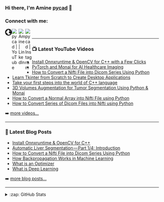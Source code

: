 ### Hi there, I'm Amine [pycad][website] 👋


### Connect with me:

[<img align="left" alt="codeSTACKr.com" width="22px" src="https://raw.githubusercontent.com/iconic/open-iconic/master/svg/globe.svg" />][website]
[<img align="left" alt="pycad | YouTube" width="22px" src="https://cdn.jsdelivr.net/npm/simple-icons@v3/icons/youtube.svg" />][youtube]
[<img align="left" alt="Amine | LinkedIn" width="22px" src="https://cdn.jsdelivr.net/npm/simple-icons@v3/icons/linkedin.svg" />][linkedin]
[<img align="left" alt="pycad | Instagram" width="22px" src="https://cdn.jsdelivr.net/npm/simple-icons@v3/icons/instagram.svg" />][instagram]

<br />

---

### 📺 Latest YouTube Videos

<!-- YOUTUBE:START -->
- [Install Onnxruntime & OpenCV for C++ with a Few Clicks](https://youtu.be/jpzrq9crbBo)
- [PyTorch and Monai for AI Healthcare Imaging](https://youtu.be/AU4KlXKKnac)
- [How to Convert a Nifti File into Dicom Series Using Python](https://youtu.be/xJ27jQVnh1M)
- [Learn Tkinter from Scratch to Create Desktop Applications](https://youtu.be/Fv82RX4cWW4)
- [Take your first steps into the world of C++ language](https://youtu.be/94T4RQiD4Lo)
- [3D Volumes Augmentation for Tumor Segmentation Using Python & Monai](https://youtu.be/bh9uyUbsj7U)
- [How to Convert a Normal Array into Nifti File using Python](https://youtu.be/RkzsgS-sGFw)
- [How to Convert Series of Dicom Files into Nifti using Python](https://youtu.be/rtUSole1PaQ)
<!-- YOUTUBE:END -->

➡️ [more videos...](https://www.youtube.com/channel/UCdYyILlPlehK4fKS5DiuMXQ)

---

### 📕 Latest Blog Posts

<!-- BLOG-POST-LIST:START -->
- [Install Onnxruntime & OpenCV for C++](https://pycad.co/onnxruntime-opencv-for-c/)
- [Automatic Liver Segmentation — Part 1/4: Introduction](https://pycad.co/liver-segmentation-part-1/)
- [How to Convert a Nifti File into Dicom Series Using Python](https://pycad.co/nifti2dicom/)
- [How Backpropagation Works in Machine Learning](https://pycad.co/how-backpropagation-works-in-machine-learning/)
- [What is an Optimizer](https://pycad.co/what-is-an-optimizer/)
- [What is Deep Learning](https://pycad.co/what-is-deep-learning/)
<!-- BLOG-POST-LIST:END -->

➡️ [more blog posts...](https://pycad.co/blog/)

---


<details>
  <summary>:zap: GitHub Stats</summary>

  <img align="left" alt="Amine's GitHub Stats" src="https://github-readme-stats.vercel.app/api?username=amine0110&show_icons=true&hide_border=true" />

</details>

[website]: https://pycad.co/
[course]: https://www.udemy.com/user/pycad-2/
[twitter]: https://twitter.com/codeSTACKr
[youtube]: https://www.youtube.com/channel/UCdYyILlPlehK4fKS5DiuMXQ
[instagram]: https://www.instagram.com/pycad_/
[linkedin]: https://www.linkedin.com/in/mohammed-el-amine-mokhtari-5729a2115/
[webdevplaylist]: https://www.youtube.com/playlist?list=PLkwxH9e_vrAJ0WbEsFA9W3I1W-g_BTsbt
[jsplaylist]: https://www.youtube.com/playlist?list=PLkwxH9e_vrALRJKu7wfXby3MKeflhTu6B
[cssplaylist]: https://www.youtube.com/playlist?list=PLkwxH9e_vrALSdvZuEh6gqQdmDoDIoqz4
[reactplaylist]: https://www.youtube.com/playlist?list=PLkwxH9e_vrAK4TdffpxKY3QGyHCpxFcQ0
